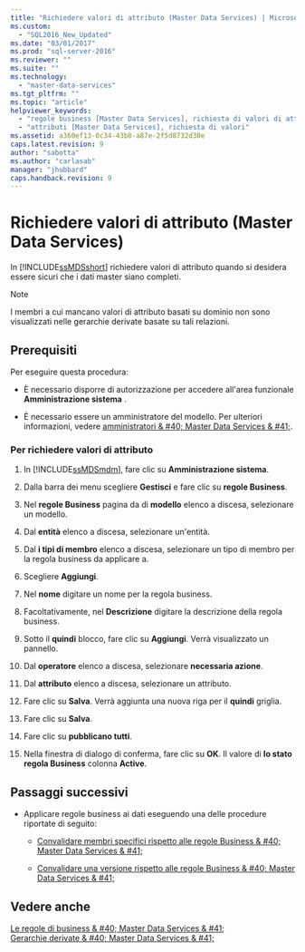 ```yaml
---
title: "Richiedere valori di attributo (Master Data Services) | Microsoft Docs"
ms.custom: 
  - "SQL2016_New_Updated"
ms.date: "03/01/2017"
ms.prod: "sql-server-2016"
ms.reviewer: ""
ms.suite: ""
ms.technology: 
  - "master-data-services"
ms.tgt_pltfrm: ""
ms.topic: "article"
helpviewer_keywords: 
  - "regole business [Master Data Services], richiesta di valori di attributo"
  - "attributi [Master Data Services], richiesta di valori"
ms.assetid: a360ef13-0c34-43b8-a87e-2f5d8732d30e
caps.latest.revision: 9
author: "sabotta"
ms.author: "carlasab"
manager: "jhubbard"
caps.handback.revision: 9
---
```

# Richiedere valori di attributo (Master Data Services)
  In [!INCLUDE[ssMDSshort](../includes/ssmdsshort-md.md)] richiedere valori di attributo quando si desidera essere sicuri che i dati master siano completi.  
  
> [!NOTE]  
>  I membri a cui mancano valori di attributo basati su dominio non sono visualizzati nelle gerarchie derivate basate su tali relazioni.  
  
## Prerequisiti  
 Per eseguire questa procedura:  
  
-   È necessario disporre di autorizzazione per accedere all'area funzionale **Amministrazione sistema** .  
  
-   È necessario essere un amministratore del modello. Per ulteriori informazioni, vedere [amministratori & #40; Master Data Services & #41;](../master-data-services/administrators-master-data-services.md).  
  
### Per richiedere valori di attributo  
  
1.  In [!INCLUDE[ssMDSmdm](../includes/ssmdsmdm-md.md)], fare clic su **Amministrazione sistema**.  
  
2.  Dalla barra dei menu scegliere **Gestisci** e fare clic su **regole Business**.  
  
3.  Nel **regole Business** pagina da di **modello** elenco a discesa, selezionare un modello.  
  
4.  Dal **entità** elenco a discesa, selezionare un'entità.  
  
5.  Dal **i tipi di membro** elenco a discesa, selezionare un tipo di membro per la regola business da applicare a.  
  
6.  Scegliere **Aggiungi**.  
  
7.  Nel **nome** digitare un nome per la regola business.  
  
8.  Facoltativamente, nel **Descrizione** digitare la descrizione della regola business.  
  
9. Sotto il **quindi** blocco, fare clic su **Aggiungi**. Verrà visualizzato un pannello.  
  
10. Dal **operatore** elenco a discesa, selezionare **necessaria azione**.  
  
11. Dal **attributo** elenco a discesa, selezionare un attributo.  
  
12. Fare clic su **Salva**. Verrà aggiunta una nuova riga per il **quindi** griglia.  
  
13. Fare clic su **Salva**.  
  
14. Fare clic su **pubblicano tutti**.  
  
15. Nella finestra di dialogo di conferma, fare clic su **OK**. Il valore di **lo stato regola Business** colonna **Active**.  
  
## Passaggi successivi  
  
-   Applicare regole business ai dati eseguendo una delle procedure riportate di seguito:  
  
    -   [Convalidare membri specifici rispetto alle regole Business & #40; Master Data Services & #41;](../master-data-services/validate-specific-members-against-business-rules-master-data-services.md)  
  
    -   [Convalidare una versione rispetto alle regole Business & #40; Master Data Services & #41;](../master-data-services/validate-a-version-against-business-rules-master-data-services.md)  
  
## Vedere anche  
 [Le regole di business & #40; Master Data Services & #41;](../master-data-services/business-rules-master-data-services.md)   
 [Gerarchie derivate & #40; Master Data Services & #41;](../master-data-services/derived-hierarchies-master-data-services.md)  
  
  